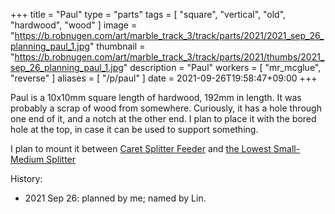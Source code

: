 +++
title = "Paul"
type = "parts"
tags = [ "square", "vertical", "old", "hardwood", "wood" ]
image = "https://b.robnugen.com/art/marble_track_3/track/parts/2021/2021_sep_26_planning_paul_1.jpg"
thumbnail = "https://b.robnugen.com/art/marble_track_3/track/parts/2021/thumbs/2021_sep_26_planning_paul_1.jpg"
description = "Paul"
workers = [
    "mr_mcglue",
    "reverse"
]
aliases = [
    "/p/paul"
]
date = 2021-09-26T19:58:47+09:00
+++

Paul is a 10x10mm square length of hardwood, 192mm in length.  It was probably a scrap of wood from somewhere.  Curiously, it has a hole through one end of it, and a notch at the other end.  I plan to place it with the bored hole at the top, in case it can be used to support something.

I plan to mount it between [Caret Splitter Feeder](/parts/caret_splitter_feeder/)
and
[the Lowest Small-Medium Splitter](/parts/the_lowest_small-medium_splitter/)

History:

* 2021 Sep 26: planned by me; named by Lin.
